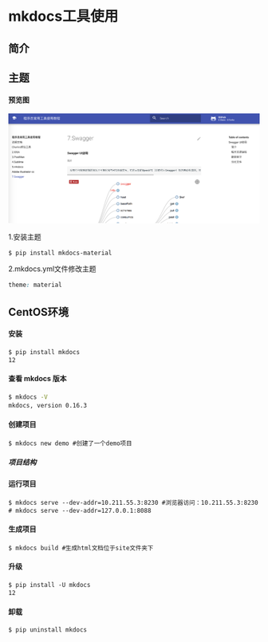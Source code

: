 # mkdocs工具使用

## 简介



## 主题

#### 预览图

![image-20180721171904260](imgs/image-20180721171904260.png)

1.安装主题

```shell
$ pip install mkdocs-material
```

2.mkdocs.yml文件修改主题

```css
theme: material
```



## CentOS环境

#### 安装

```shell
$ pip install mkdocs
12
```

#### 查看 mkdocs 版本

```sh
$ mkdocs -V
mkdocs, version 0.16.3
```

#### 创建项目

```Shell
$ mkdocs new demo #创建了一个demo项目
```

##### 项目结构



#### 运行项目

```Shell
$ mkdocs serve --dev-addr=10.211.55.3:8230 #浏览器访问：10.211.55.3:8230
# mkdocs serve --dev-addr=127.0.0.1:8088
```

#### 生成项目

```shell
$ mkdocs build #生成html文档位于site文件夹下
```



#### 升级

```Shell
$ pip install -U mkdocs
12
```

#### 卸载

```Shell
$ pip uninstall mkdocs
```